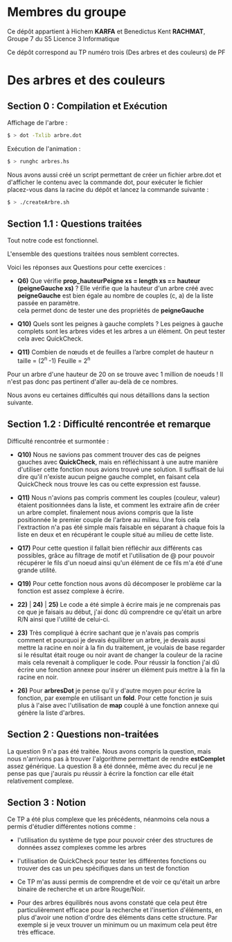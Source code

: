 # Membres du groupe

Ce dépôt appartient à Hichem **KARFA** et Benedictus Kent **RACHMAT**, Groupe 7 du S5 Licence 3 Informatique

Ce dépôt correspond au TP numéro trois (Des arbres et des couleurs) de PF

# Des arbres et des couleurs

## Section 0 : Compilation et Exécution

Affichage de l'arbre :

```bash
$ > dot -Txlib arbre.dot
```

Exécution de l'animation :

```bash
$ > runghc arbres.hs
```

Nous avons aussi créé un script permettant de créer un fichier arbre.dot et d'afficher le contenu avec la commande dot,
pour exécuter le fichier placez-vous dans la racine du dépôt et lancez la commande suivante :

```bash
$ > ./createArbre.sh
```

## Section 1.1 : Questions traitées

Tout notre code est fonctionnel.

L'ensemble des questions traitées nous semblent correctes.

Voici les réponses aux Questions pour cette exercices :

- **Q6)** Que vérifie **prop_hauteurPeigne xs = length xs == hauteur (peigneGauche xs)** ?
  Elle vérifie que la hauteur d'un arbre créé avec **peigneGauche** est bien égale au nombre de couples (c, a) de la liste passée en paramètre.<br/>
  cela permet donc de tester une des propriétés de **peigneGauche**

- **Q10)** Quels sont les peignes à gauche complets ?
  Les peignes à gauche complets sont les arbres vides et les arbres a un élément. On peut tester cela avec QuickCheck.

- **Q11)** Combien de nœuds et de feuilles a l’arbre complet de hauteur n
  taille = (2<sup>n </sup>-1)
  Feuille = 2<sup>n </sup>

Pour un arbre d'une hauteur de 20 on se trouve avec 1 million de noeuds ! Il n'est pas donc pas pertinent d'aller au-delà de ce nombres.

Nous avons eu certaines difficultés qui nous détaillions dans la section suivante.

## Section 1.2 : Difficulté rencontrée et remarque

Difficulté rencontrée et surmontée :

- **Q10)** Nous ne savions pas comment trouver des cas de peignes gauches avec **QuickCheck**, mais en réfléchissant à une autre manière d'utiliser cette fonction nous avions trouvé une solution. Il suffisait de lui dire qu'il n'existe aucun peigne gauche complet, en faisant cela QuickCheck nous trouve les cas ou cette expression est fausse.

- **Q11)** Nous n'avions pas compris comment les couples (couleur, valeur) étaient positionnées dans la liste, et comment les extraire afin de créer un arbre complet. finalement nous avions compris que la liste positionnée le premier couple de l'arbre au milieu. Une fois cela l'extraction n'a pas été simple mais faisable en séparant à chaque fois la liste en deux et en récupérant le couple situé au milieu de cette liste.

- **Q17)** Pour cette question il fallait bien réfléchir aux différents cas possibles, grâce au filtrage de motif et l'utilisation de @ pour pouvoir récupérer le fils d'un noeud ainsi qu'un élément de ce fils m'a été d'une grande utilité.

- **Q19)** Pour cette fonction nous avons dû décomposer le problème car la fonction est assez complexe à écrire.

- **22)** | **24)** | **25)** Le code a été simple à écrire mais je ne comprenais pas ce que je faisais au début, j'ai donc dû comprendre ce qu'était un arbre R/N ainsi que l'utilité de celui-ci.

- **23)** Très compliqué à écrire sachant que je n'avais pas compris comment et pourquoi je devais équilibrer un arbre, je devais aussi mettre la racine en noir à la fin du traitement, je voulais de base regarder si le résultat était rouge ou noir avant de changer la couleur de la racine mais cela revenait à compliquer le code. Pour réussir la fonction j'ai dû écrire une fonction annexe pour insérer un élément puis mettre à la fin la racine en noir.

- **26)** Pour **arbresDot** je pense qu'il y d'autre moyen pour écrire la fonction, par exemple en utilisant un **fold**. Pour cette fonction je suis plus à l'aise avec l'utilisation de **map** couplé à une fonction annexe qui génère la liste d'arbres.

## Section 2 : Questions non-traitées

La question 9 n'a pas été traitée. Nous avons compris la question, mais nous n'arrivons pas à trouver l'algorithme permettant de rendre **estComplet** assez générique. La question 8 a été donnée, même avec du recul je ne pense pas que j'aurais pu réussir à écrire la fonction car elle était relativement complexe.

## Section 3 : Notion

Ce TP a été plus complexe que les précédents, néanmoins cela nous a permis d'étudier différentes notions comme :

- l'utilisation du système de type pour pouvoir créer des structures de données assez complexes comme les arbres

- l'utilisation de QuickCheck pour tester les différentes fonctions ou trouver des cas un peu spécifiques dans un test de fonction

- Ce TP m'as aussi permis de comprendre et de voir ce qu'était un arbre binaire de recherche et un arbre Rouge/Noir.

- Pour des arbres équilibrés nous avons constaté que cela peut être particulièrement efficace pour la recherche et l'insertion d'éléments, en plus d'avoir une notion d'ordre des éléments dans cette structure. Par exemple si je veux trouver un minimum ou un maximum cela peut être très efficace.

